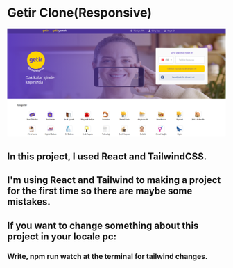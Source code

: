 # Getir Clone(Responsive)

![](https://github.com/kutlukarakoc/getir.com-clone-with-react-tailwindcss/blob/main/getir-clone.png) 

## In this project, I used React and TailwindCSS.
## I'm using React and Tailwind to making a project for the first time so there are maybe some mistakes.
## If you want to change something about this project in your locale pc:
### Write, npm run watch at the terminal for tailwind changes.

